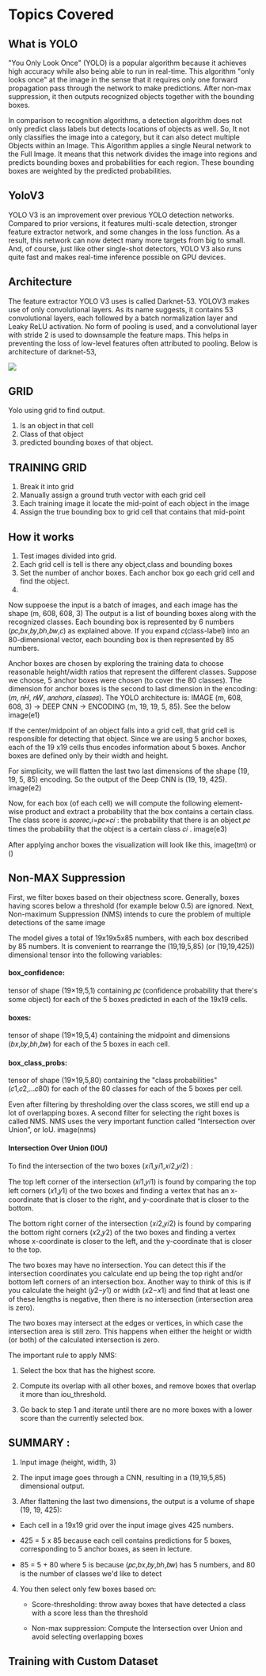 
# Topics Covered

## What is YOLO

"You Only Look Once" (YOLO) is a popular algorithm because it achieves high accuracy while also being able to run in real-time. This algorithm "only looks once" at the image in the sense that it requires only one forward propagation pass through the network to make predictions. After non-max suppression, it then outputs recognized objects together with the bounding boxes.

In comparison to recognition algorithms, a detection algorithm does not only predict class labels but detects locations of objects as well. So, It not only classifies the image into a category, but it can also detect multiple Objects within an Image. This Algorithm applies a single Neural network to the Full Image. It means that this network divides the image into regions and predicts bounding boxes and probabilities for each region. These bounding boxes are weighted by the predicted probabilities.


## YoloV3

YOLO V3 is an improvement over previous YOLO detection networks. Compared to prior versions, it features multi-scale detection, stronger feature extractor network, and some changes in the loss function. As a result, this network can now detect many more targets from big to small. And, of course, just like other single-shot detectors, YOLO V3 also runs quite fast and makes real-time inference possible on GPU devices.


## Architecture

The feature extractor YOLO V3 uses is called Darknet-53. YOLOV3 makes use of only convolutional layers. As its name suggests, it contains 53 convolutional layers, each followed by a batch normalization layer and Leaky ReLU activation. No form of pooling is used, and a convolutional layer with stride 2 is used to downsample the feature maps. This helps in preventing the loss of low-level features often attributed to pooling. Below is architecture of darknet-53,

  ![](https://github.com/LIMON100/Dhaka-AI/blob/master/YoloV3/images/da.PNG?raw=true)
  
 
 
## GRID

Yolo using grid to find output. 
1. Is an object in that cell
2. Class of that object
3. predicted bounding boxes of that object.

## TRAINING GRID

1. Break it into grid
2. Manually assign a ground truth vector with each grid cell
3. Each training image it locate the mid-point of each object in the image
4. Assign the true bounding box to grid cell that contains that mid-point




## How it works

1. Test images divided into grid.
2. Each grid cell is tell is there any object,class and bounding boxes
3. Set the number of anchor boxes. Each anchor box go each grid cell and find the object.
4. 



Now suppoese the input is a batch of images, and each image has the shape (m, 608, 608, 3)
The output is a list of bounding boxes along with the recognized classes. Each bounding box is represented by 6 numbers  (𝑝𝑐,𝑏𝑥,𝑏𝑦,𝑏ℎ,𝑏𝑤,𝑐)  as explained above. If you expand  𝑐(class-label)  into an 80-dimensional vector, each bounding box is then represented by 85 numbers.


Anchor boxes are chosen by exploring the training data to choose reasonable height/width ratios that represent the different classes. Suppose we choose, 5 anchor boxes were chosen (to cover the 80 classes). 
The dimension for anchor boxes is the second to last dimension in the encoding:  (𝑚, 𝑛𝐻, 𝑛𝑊, 𝑎𝑛𝑐ℎ𝑜𝑟𝑠, 𝑐𝑙𝑎𝑠𝑠𝑒𝑠).
The YOLO architecture is: IMAGE (m, 608, 608, 3) -> DEEP CNN -> ENCODING (m, 19, 19, 5, 85). See the below image(e1)


If the center/midpoint of an object falls into a grid cell, that grid cell is responsible for detecting that object. Since we are using 5 anchor boxes, each of the 19 x19 cells thus encodes information about 5 boxes. Anchor boxes are defined only by their width and height.

For simplicity, we will flatten the last two last dimensions of the shape (19, 19, 5, 85) encoding. So the output of the Deep CNN is (19, 19, 425). image(e2)


Now, for each box (of each cell) we will compute the following element-wise product and extract a probability that the box contains a certain class.
The class score is  𝑠𝑐𝑜𝑟𝑒𝑐,𝑖=𝑝𝑐×𝑐𝑖 : the probability that there is an object  𝑝𝑐  times the probability that the object is a certain class  𝑐𝑖 . image(e3)


After applying anchor boxes the visualization will look like this, image(tm) or ()



## Non-MAX Suppression

First, we filter boxes based on their objectness score. Generally, boxes having scores below a threshold (for example below 0.5) are ignored. Next, Non-maximum Suppression (NMS) intends to cure the problem of multiple detections of the same image

The model gives a total of 19x19x5x85 numbers, with each box described by 85 numbers. It is convenient to rearrange the (19,19,5,85) (or (19,19,425)) dimensional tensor into the following variables:

#### box_confidence: 
tensor of shape  (19×19,5,1)  containing  𝑝𝑐  (confidence probability that there's some object) for each of the 5 boxes predicted in each of the 19x19 cells.
#### boxes: 
tensor of shape  (19×19,5,4)  containing the midpoint and dimensions  (𝑏𝑥,𝑏𝑦,𝑏ℎ,𝑏𝑤)  for each of the 5 boxes in each cell.
#### box_class_probs: 
tensor of shape  (19×19,5,80)  containing the "class probabilities"  (𝑐1,𝑐2,...𝑐80)  for each of the 80 classes for each of the 5 boxes per cell.

Even after filtering by thresholding over the class scores, we still end up a lot of overlapping boxes. A second filter for selecting the right boxes is called NMS. NMS uses the very important function called “Intersection over Union”, or IoU. image(nms)


#### Intersection Over Union (IOU)

To find the intersection of the two boxes  (𝑥𝑖1,𝑦𝑖1,𝑥𝑖2,𝑦𝑖2) :

  The top left corner of the intersection  (𝑥𝑖1,𝑦𝑖1)  is found by comparing the top left corners  (𝑥1,𝑦1)  of the two boxes and finding a vertex that has an x-coordinate that is closer to the right, and y-coordinate that is closer to the bottom.
  
  The bottom right corner of the intersection  (𝑥𝑖2,𝑦𝑖2)  is found by comparing the bottom right corners  (𝑥2,𝑦2)  of the two boxes and finding a vertex whose x-coordinate is closer to the left, and the y-coordinate that is closer to the top.
  
  The two boxes may have no intersection. You can detect this if the intersection coordinates you calculate end up being the top right and/or bottom left corners of an intersection box. Another way to think of this is if you calculate the height  (𝑦2−𝑦1)  or width  (𝑥2−𝑥1)  and find that at least one of these lengths is negative, then there is no intersection (intersection area is zero).
  
  The two boxes may intersect at the edges or vertices, in which case the intersection area is still zero. This happens when either the height or width (or both) of the calculated intersection is zero.


The important rule to apply NMS:
1. Select the box that has the highest score.

2. Compute its overlap with all other boxes, and remove boxes that overlap it more than iou_threshold.

3. Go back to step 1 and iterate until there are no more boxes with a lower score than the currently selected box.


## SUMMARY :

1. Input image (height, width, 3)

2. The input image goes through a CNN, resulting in a (19,19,5,85) dimensional output.

3. After flattening the last two dimensions, the output is a volume of shape (19, 19, 425):

  - Each cell in a 19x19 grid over the input image gives 425 numbers.
          
  - 425 = 5 x 85 because each cell contains predictions for 5 boxes, corresponding to 5 anchor boxes, as seen in lecture.
          
   - 85 = 5 + 80 where 5 is because  (𝑝𝑐,𝑏𝑥,𝑏𝑦,𝑏ℎ,𝑏𝑤)  has 5 numbers, and 80 is the number of classes we'd like to detect
          
          
4. You then select only few boxes based on:

   - Score-thresholding: throw away boxes that have detected a class with a score less than the threshold
          
   - Non-max suppression: Compute the Intersection over Union and avoid selecting overlapping boxes



## Training with Custom Dataset
